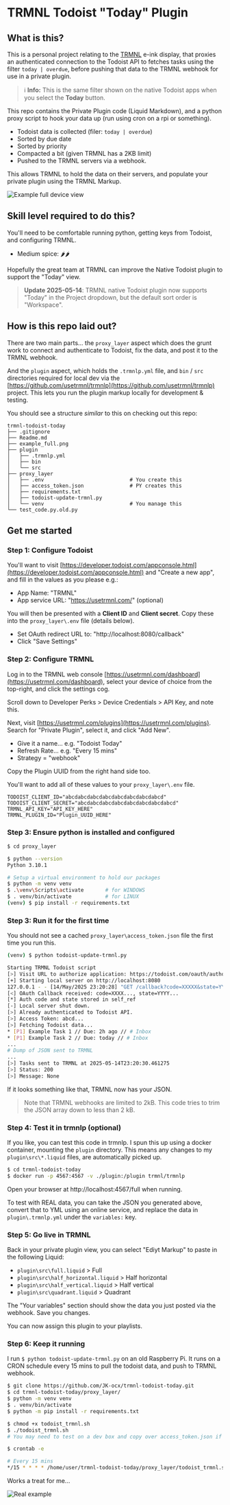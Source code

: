 # TRMNL Todoist "Today" Plugin

## What is this?

This is a personal project relating to the [TRMNL](https://usetrmnl.com/) e-ink display, that proxies an authenticated connection to the Todoist API to fetches tasks using the filter `today | overdue`, before pushing that data to the TRMNL webhook for use in a private plugin.

> ℹ️ **Info:** This is the same filter shown on the native Todoist apps when you select the **Today** button. 
 
This repo contains the Private Plugin code (Liquid Markdown), and a python proxy script to hook your data up (run using cron on a rpi or something).

* Todoist data is collected (filer: `today | overdue`)
* Sorted by due date
* Sorted by priority
* Compacted a bit (given TRMNL has a 2KB limit)
* Pushed to the TRMNL servers via a webhook. 
 
This allows TRMNL to hold the data on their servers, and populate your private plugin using the TRMNL Markup.

![Example full device view](example_full.png)

## Skill level required to do this?

You'll need to be comfortable running python, getting keys from Todoist, and configuring TRMNL. 

* Medium spice: 🌶️🌶️

Hopefully the great team at TRMNL can improve the Native Todoist plugin to support the "Today" view.

> **Update 2025-05-14**: TRMNL native Todoist plugin now supports "Today" in the Project dropdown, but the default sort order is "Workspace".

## How is this repo laid out?

There are two main parts... the `proxy_layer` aspect which does the grunt work to connect and authenticate to Todoist, fix the data, and post it to the TRMNL webhook. 

And the `plugin` aspect, which holds the `.trmnlp.yml` file, and `bin` /  `src` directories required for local dev via the [https://github.com/usetrmnl/trmnlp](https://github.com/usetrmnl/trmnlp) project. This lets you run the plugin markup locally for development & testing.

You should see a structure *similar* to this on checking out this repo:

```
trmnl-todoist-today
├── .gitignore
├── Readme.md
├── example_full.png
├── plugin
│   ├── .trmnlp.yml
│   ├── bin
│   └── src
├── proxy_layer
│   ├── .env                            # You create this
│   ├── access_token.json               # PY creates this
│   ├── requirements.txt
│   ├── todoist-update-trmnl.py
│   └── venv                            # You manage this
└── test_code.py.old.py
```

## Get me started

### Step 1: Configure Todoist

You'll want to visit [https://developer.todoist.com/appconsole.html](https://developer.todoist.com/appconsole.html) and "Create a new app", and fill in the values as you please e.g.:

* App Name: "TRMNL"
* App service URL: "https://usetrmnl.com/" (optional)

You will then be presented with a **Client ID** and **Client secret**. Copy these into the `proxy_layer\.env` file (details below).

* Set OAuth redirect URL to: "http://localhost:8080/callback"
* Click "Save Settings"

### Step 2: Configure TRMNL

Log in to the TRMNL web console [https://usetrmnl.com/dashboard](https://usetrmnl.com/dashboard), select your device of choice from the top-right, and click the settings cog.

Scroll down to Developer Perks > Device Credentials > API Key, and note this.

Next, visit [https://usetrmnl.com/plugins](https://usetrmnl.com/plugins). Search for "Private Plugin", select it, and click "Add New".

* Give it a name... e.g. "Todoist Today"
* Refresh Rate... e.g. "Every 15 mins"
* Strategy = "webhook"

Copy the Plugin UUID from the right hand side too.

You'll want to add all of these values to your `proxy_layer\.env` file.

```
TODOIST_CLIENT_ID="abcdabcdabcdabcdabcdabcdabcdabcd"
TODOIST_CLIENT_SECRET="abcdabcdabcdabcdabcdabcdabcdabcd"
TRMNL_API_KEY="API_KEY_HERE"
TRMNL_PLUGIN_ID="Plugin_UUID_HERE"
```

### Step 3: Ensure python is installed and configured

````bash
$ cd proxy_layer

$ python --version       
Python 3.10.1

# Setup a virtual environment to hold our packages
$ python -m venv venv
$ .\venv\Scripts\activate       # for WINDOWS
$ . venv/bin/activate           # for LINUX
(venv) $ pip install -r requirements.txt
````

### Step 3: Run it for the first time

You should not see a cached `proxy_layer\access_token.json` file the first time you run this.

````bash
(venv) $ python todoist-update-trmnl.py

Starting TRMNL Todoist script
[>] Visit URL to authorize application: https://todoist.com/oauth/authorize?client_id=BLAH&scope=data%3Aread&state=BLAH
[+] Starting local server on http://localhost:8080
127.0.0.1 - - [14/May/2025 23:20:28] "GET /callback?code=XXXXX&state=YYYYY HTTP/1.1" 200 -
[<] OAuth Callback received: code=XXXX..., state=YYYY...
[*] Auth code and state stored in self_ref
[-] Local server shut down.
[>] Already authenticated to Todoist API.
[>] Access Token: abcd...
[>] Fetching Todoist data...
* [P1] Example Task 1 // Due: 2h ago // # Inbox
* [P1] Example Task 2 // Due: today // # Inbox
...
# Dump of JSON sent to TRMNL
...
[>] Tasks sent to TRMNL at 2025-05-14T23:20:30.461275
[>] Status: 200
[>] Message: None
````

If it looks something like that, TRMNL now has your JSON.

> Note that TRMNL webhooks are limited to 2kB. This code tries to trim the JSON array down to less than 2 kB.

### Step 4: Test it in trmnlp (optional)

If you like, you can test this code in trmnlp. I spun this up using a docker container, mounting the `plugin` directory. This means any changes to my `plugin\src\*.liquid` files, are automatically picked up.

```bash
$ cd trmnl-todoist-today
$ docker run -p 4567:4567 -v ./plugin:/plugin trmnl/trmnlp
```

Open your browser at http://localhost:4567/full when running.

To test with REAL data, you can take the JSON you generated above, convert that to YML using an online service, and replace the data in `plugin\.trmnlp.yml` under the `variables:` key.

### Step 5: Go live in TRMNL

Back in your private plugin view, you can select "Ediyt Markup" to paste in the following Liquid:

* `plugin\src\full.liquid` > Full
* `plugin\src\half_horizontal.liquid` > Half horizontal
* `plugin\src\half_vertical.liquid` > Half vertical
* `plugin\src\quadrant.liquid` > Quadrant

The "Your variables" section should show the data you just posted via the webhook. Save you changes.

You can now assign this plugin to your playlists.

### Step 6: Keep it running

I run `$ python todoist-update-trmnl.py` on an old Raspberry Pi. It runs on a CRON schedule every 15 mins to pull the todoist data, and push to TRMNL webhook.

````bash
$ git clone https://github.com/JK-ocx/trmnl-todoist-today.git
$ cd trmnl-todoist-today/proxy_layer/
$ python -m venv venv
$ . venv/bin/activate
$ python -m pip install -r requirements.txt

$ chmod +x todoist_trmnl.sh
$ ./todoist_trmnl.sh
# You may need to test on a dev box and copy over access_token.json if you don't have a browser to auth via
````

````bash
$ crontab -e

# Every 15 mins
*/15 * * * * /home/user/trmnl-todoist-today/proxy_layer/todoist_trmnl.sh >> /home/user/trmnl-todoist-today/proxy_layer/todoist_trmnl.log 2>&1
````

Works a treat for me...

![Real example](real_full.png)